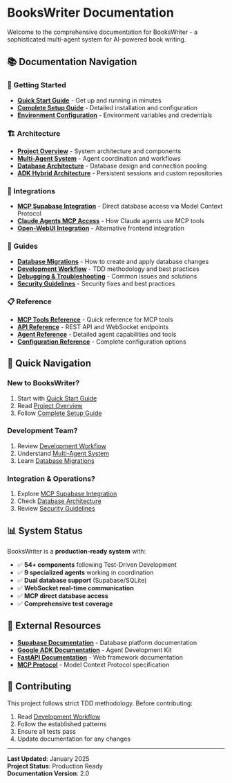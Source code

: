 # BooksWriter Documentation

Welcome to the comprehensive documentation for BooksWriter - a sophisticated multi-agent system for AI-powered book writing.

## 📚 Documentation Navigation

### 🚀 Getting Started
- **[Quick Start Guide](setup/quickstart.md)** - Get up and running in minutes
- **[Complete Setup Guide](setup/installation.md)** - Detailed installation and configuration
- **[Environment Configuration](setup/environment.md)** - Environment variables and credentials

### 🏗️ Architecture
- **[Project Overview](architecture/overview.md)** - System architecture and components
- **[Multi-Agent System](architecture/agents.md)** - Agent coordination and workflows
- **[Database Architecture](architecture/database.md)** - Database design and connection pooling
- **[ADK Hybrid Architecture](architecture/adk-hybrid.md)** - Persistent sessions and custom repositories

### 🔌 Integrations
- **[MCP Supabase Integration](integrations/mcp-supabase.md)** - Direct database access via Model Context Protocol
- **[Claude Agents MCP Access](integrations/claude-agents-mcp.md)** - How Claude agents use MCP tools
- **[Open-WebUI Integration](integrations/openwebui.md)** - Alternative frontend integration

### 📖 Guides
- **[Database Migrations](guides/database-migrations.md)** - How to create and apply database changes
- **[Development Workflow](guides/development.md)** - TDD methodology and best practices
- **[Debugging & Troubleshooting](guides/troubleshooting.md)** - Common issues and solutions
- **[Security Guidelines](guides/security.md)** - Security fixes and best practices

### 📋 Reference
- **[MCP Tools Reference](reference/mcp-tools.md)** - Quick reference for MCP tools
- **[API Reference](reference/api.md)** - REST API and WebSocket endpoints
- **[Agent Reference](reference/agents.md)** - Detailed agent capabilities and tools
- **[Configuration Reference](reference/configuration.md)** - Complete configuration options

## 🎯 Quick Navigation

### New to BooksWriter?
1. Start with [Quick Start Guide](setup/quickstart.md)
2. Read [Project Overview](architecture/overview.md)
3. Follow [Complete Setup Guide](setup/installation.md)

### Development Team?
1. Review [Development Workflow](guides/development.md)
2. Understand [Multi-Agent System](architecture/agents.md)
3. Learn [Database Migrations](guides/database-migrations.md)

### Integration & Operations?
1. Explore [MCP Supabase Integration](integrations/mcp-supabase.md)
2. Check [Database Architecture](architecture/database.md)
3. Review [Security Guidelines](guides/security.md)

## 📊 System Status

BooksWriter is a **production-ready system** with:
- ✅ **54+ components** following Test-Driven Development
- ✅ **9 specialized agents** working in coordination
- ✅ **Dual database support** (Supabase/SQLite)
- ✅ **WebSocket real-time communication**
- ✅ **MCP direct database access**
- ✅ **Comprehensive test coverage**

## 🔗 External Resources

- **[Supabase Documentation](https://supabase.com/docs)** - Database platform documentation
- **[Google ADK Documentation](https://developers.google.com/vertex-ai/docs/agent-builder)** - Agent Development Kit
- **[FastAPI Documentation](https://fastapi.tiangolo.com/)** - Web framework documentation
- **[MCP Protocol](https://modelcontextprotocol.io/)** - Model Context Protocol specification

## 🤝 Contributing

This project follows strict TDD methodology. Before contributing:
1. Read [Development Workflow](guides/development.md)
2. Follow the established patterns
3. Ensure all tests pass
4. Update documentation for any changes

---

**Last Updated**: January 2025  
**Project Status**: Production Ready  
**Documentation Version**: 2.0